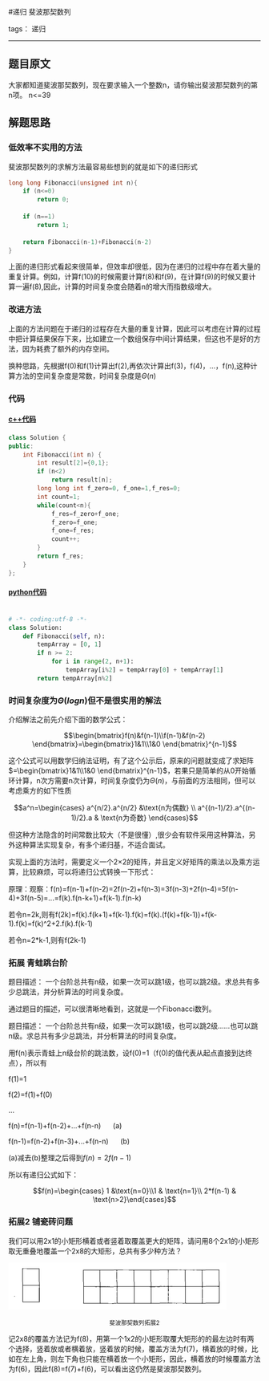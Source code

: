 #递归 斐波那契数列

tags： 递归

---

## 题目原文
大家都知道斐波那契数列，现在要求输入一个整数n，请你输出斐波那契数列的第n项。
n<=39

## 解题思路
### 低效率不实用的方法
斐波那契数列的求解方法最容易些想到的就是如下的递归形式
```c++
long long Fibonacci(unsigned int n){
    if (n<=0)
        return 0;
    
    if (n==1)
        return 1;

    return Fibonacci(n-1)+Fibonacci(n-2)
}
```
上面的递归形式看起来很简单，但效率却很低，因为在递归的过程中存在着大量的重复计算。例如，计算f(10)的时候需要计算f(8)和f(9)，在计算f(9)的时候又要计算一遍f(8),因此，计算的时间复杂度会随着n的增大而指数级增大。

### 改进方法

上面的方法问题在于递归的过程存在大量的重复计算，因此可以考虑在计算的过程中把计算结果保存下来，比如建立一个数组保存中间计算结果，但这也不是好的方法，因为耗费了额外的内存空间。

换种思路，先根据f(0)和f(1)计算出f(2),再依次计算出f(3)，f(4)，...，f(n),这种计算方法的空间复杂度是常数，时间复杂度是$\Theta(n)$

### 代码
#### [c++代码](./src/cpp/斐波那契数列.cpp)

```c++
class Solution {
public:
    int Fibonacci(int n) {
        int result[2]={0,1};
        if (n<2)
            return result[n];
        long long int f_zero=0, f_one=1,f_res=0;
        int count=1;
        while(count<n){
            f_res=f_zero+f_one;
            f_zero=f_one;
            f_one=f_res;
            count++;
        }
        return f_res;
    }
};
```

#### [python代码](./src/python/斐波那契数列.py)

```python

# -*- coding:utf-8 -*-
class Solution:
    def Fibonacci(self, n):
        tempArray = [0, 1]
        if n >= 2:
            for i in range(2, n+1):
                tempArray[i%2] = tempArray[0] + tempArray[1]
        return tempArray[n%2]
```

### 时间复杂度为$\Theta(logn)$但不是很实用的解法
介绍解法之前先介绍下面的数学公式：

$$\begin{bmatrix}f(n)&f(n-1)\\f(n-1)&f(n-2) \end{bmatrix}=\begin{bmatrix}1&1\\1&0 \end{bmatrix}^{n-1}$$

这个公式可以用数学归纳法证明，有了这个公示后，原来的问题就变成了求矩阵$=\begin{bmatrix}1&1\\1&0 \end{bmatrix}^{n-1}$，若果只是简单的从0开始循环计算，n次方需要n次计算，时间复杂度仍为$\Theta(n)$，与前面的方法相同，但可以考虑乘方的如下性质

$$a^n=\begin{cases} a^{n/2}.a^{n/2} &\text{n为偶数} \\ a^{(n-1)/2}.a^{(n-1)/2}.a & \text{n为奇数} \end{cases}$$

但这种方法隐含的时间常数比较大（不是很懂）,很少会有软件采用这种算法，另外这种算法实现复杂，有多个递归基，不适合面试。


实现上面的方法时，需要定义一个2×2的矩阵，并且定义好矩阵的乘法以及乘方运算，比较麻烦，可以将递归公式转换一下形式：


原理：观察：f(n)=f(n-1)+f(n-2)=2f(n-2)+f(n-3)=3f(n-3)+2f(n-4)=5f(n-4)+3f(n-5)=...=f(k).f(n-k+1)+f(k-1).f(n-k)

若令n=2k,则有f(2k)=f(k).f(k+1)+f(k-1).f(k)=f(k).(f(k)+f(k-1))+f(k-1).f(k)=f(k)^2+2.f(k).f(k-1)

若令n=2*k-1,则有f(2k-1)
### 拓展 青蛙跳台阶
题目描述： 一个台阶总共有n级，如果一次可以跳1级，也可以跳2级。求总共有多少总跳法，并分析算法的时间复杂度。

通过题目的描述，可以很清晰地看到，这就是一个Fibonacci数列。

题目描述： 一个台阶总共有n级，如果一次可以跳1级，也可以跳2级……也可以跳n级。求总共有多少总跳法，并分析算法的时间复杂度。

用f(n)表示青蛙上n级台阶的跳法数，设f(0)=1（f(0)的值代表从起点直接到达终点），所以有

f(1)=1

f(2)=f(1)+f(0)

...

f(n)=f(n-1)+f(n-2)+...+f(n-n)&nbsp; &nbsp; &nbsp; (a)

f(n-1)=f(n-2)+f(n-3)+...+f(n-n)&nbsp; &nbsp; &nbsp; (b)

(a)减去(b)整理之后得到$f(n)=2f(n-1)$

所以有递归公式如下：

$$f(n)=\begin{cases} 1 &\text{n=0}\\1 & \text{n=1}\\
2*f(n-1) & \text{n>2}\end{cases}$$

### 拓展2 铺瓷砖问题
我们可以用2x1的小矩形横着或者竖着取覆盖更大的矩阵，请问用8个2x1的小矩形取无重叠地覆盖一个2x8的大矩形，总共有多少种方法？

![斐波那契数列拓展2][1]
<center><small> 斐波那契数列拓展2</small></center>

记2x8的覆盖方法记为f(8)，用第一个1x2的小矩形取覆大矩形的的最左边时有两个选择，竖着放或者横着放，竖着放的时候，覆盖方法为f(7)，横着放的时候，比如在左上角，则左下角也只能在横着放一个小矩形，因此，横着放的时候覆盖方法为f(6)，因此f(8)=f(7)+f(6)，可以看出这仍然是斐波那契数列。


[1]:./img/斐波那契数列拓展2.png